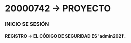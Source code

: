 # 20000742 -> PROYECTO
### INICIO SE SESIÓN
#### REGISTRO -> EL CÓDIGO DE SEGURIDAD ES 'admin2021'.
